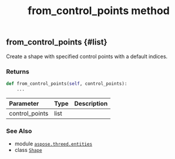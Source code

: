 ﻿---
title: from_control_points method
second_title: Aspose.3D for Python via .NET API References
description: 
type: docs
weight: 60
url: /python-net/aspose.threed.entities/shape/from_control_points/
is_root: false
---

## from_control_points {#list}

Create a shape with specified control points with a default indices.


### Returns 





```python
def from_control_points(self, control_points):
    ...
```


| Parameter | Type | Description |
| :- | :- | :- |
| control_points | list |  |



### See Also
* module [`aspose.threed.entities`](../../)
* class [`Shape`](/3d/python-net/aspose.threed.entities/shape)
